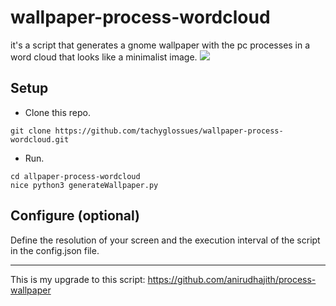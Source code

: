 # wallpaper-process-wordcloud
it's a script that generates a gnome wallpaper with the pc processes in a word cloud that looks like a minimalist image.
![](https://raw.githubusercontent.com/tachyglossues/wallpaper-process-wordcloud/master/example/screenshot.png)


## Setup

* Clone this repo.

```
git clone https://github.com/tachyglossues/wallpaper-process-wordcloud.git
```

* Run.

```
cd allpaper-process-wordcloud
nice python3 generateWallpaper.py
```
## Configure (optional)

Define the resolution of your screen and the execution interval of the script in the config.json file.
 



















************************************************************************************
This is my upgrade to this script: https://github.com/anirudhajith/process-wallpaper
